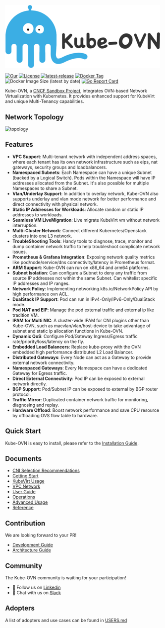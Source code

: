 <img src="https://raw.githubusercontent.com/cncf/artwork/main/projects/kube-ovn/horizontal/color/kube-ovn-horizontal-color.svg" alt="kube_ovn_logo" width="500"/>

[![Our](https://img.shields.io/static/v1?label=Our&message=Website&color=blue)](https://kube-ovn.io/)
[![License](https://img.shields.io/badge/License-Apache%202.0-blue.svg)](https://github.com/kubeovn/kube-ovn/blob/master/LICENSE)
[![latest-release](https://img.shields.io/github/release/kubeovn/kube-ovn.svg)](https://github.com/kubeovn/kube-ovn/releases)
[![Docker Tag](https://img.shields.io/docker/pulls/kubeovn/kube-ovn)](https://img.shields.io/docker/pulls/kubeovn/kube-ovn)
![Docker Image Size (latest by date)](https://img.shields.io/docker/image-size/kubeovn/kube-ovn?sort=date)
[![Go Report Card](https://goreportcard.com/badge/github.com/kubeovn/kube-ovn)](https://goreportcard.com/report/github.com/kubeovn/kube-ovn)

Kube-OVN, a [CNCF Sandbox Project](https://www.cncf.io/sandbox-projects/), integrates OVN-based Network Virtualization with Kubernetes. It provides enhanced support for KubeVirt and unique Multi-Tenancy capabilities.

## Network Topology

![topology](docs/ovn-network-topology.png "kube-ovn network topology")

## Features

- **VPC Support**: Multi-tenant network with independent address spaces, where each tenant has its own network infrastructure such as eips, nat gateways, security groups and loadbalancers.
- **Namespaced Subnets**: Each Namespace can have a unique Subnet (backed by a Logical Switch). Pods within the Namespace will have IP addresses allocated from the Subnet. It's also possible for multiple Namespaces to share a Subnet.
- **Vlan/Underlay Support**: In addition to overlay network, Kube-OVN also supports underlay and vlan mode network for better performance and direct connectivity with physical network.
- **Static IP Addresses for Workloads**: Allocate random or static IP addresses to workloads.
- **Seamless VM LiveMigration**: Live migrate KubeVirt vm without network interruption.
- **Multi-Cluster Network**: Connect different Kubernetes/Openstack clusters into one L3 network.
- **TroubleShooting Tools**: Handy tools to diagnose, trace, monitor and dump container network traffic to help troubleshoot complicate network issues.
- **Prometheus & Grafana Integration**: Exposing network quality metrics like pod/node/service/dns connectivity/latency in Prometheus format.
- **ARM Support**: Kube-OVN can run on x86_64 and arm64 platforms.
- **Subnet Isolation**: Can configure a Subnet to deny any traffic from source IP addresses not within the same Subnet. Can whitelist specific IP addresses and IP ranges.
- **Network Policy**: Implementing networking.k8s.io/NetworkPolicy API by high performance ovn ACL.
- **DualStack IP Support**: Pod can run in IPv4-Only/IPv6-Only/DualStack mode.
- **Pod NAT and EIP**: Manage the pod external traffic and external ip like tradition VM.
- **IPAM for Multi NIC**: A cluster-wide IPAM for CNI plugins other than Kube-OVN, such as macvlan/vlan/host-device to take advantage of subnet and static ip allocation functions in Kube-OVN.
- **Dynamic QoS**: Configure Pod/Gateway Ingress/Egress traffic rate/priority/loss/latency on the fly.
- **Embedded Load Balancers**: Replace kube-proxy with the OVN embedded high performance distributed L2 Load Balancer.
- **Distributed Gateways**: Every Node can act as a Gateway to provide external network connectivity.
- **Namespaced Gateways**: Every Namespace can have a dedicated Gateway for Egress traffic.
- **Direct External Connectivity**: Pod IP can be exposed to external network directly.
- **BGP Support**: Pod/Subnet IP can be exposed to external by BGP router protocol.
- **Traffic Mirror**: Duplicated container network traffic for monitoring, diagnosing and replay.
- **Hardware Offload**: Boost network performance and save CPU resource by offloading OVS flow table to hardware.

## Quick Start

Kube-OVN is easy to install, please refer to the [Installation Guide](https://kubeovn.github.io/docs/stable/en/start/one-step-install/).

## Documents

- [CNI Selection Recommendations](https://kubeovn.github.io/docs/stable/en/#cni-selection-recommendations)
- [Getting Start](https://kubeovn.github.io/docs/stable/en/start/prepare/)
- [KubeVirt Usage](https://kubeovn.github.io/docs/stable/en/kubevirt/static-ip/)
- [VPC Network](https://kubeovn.github.io/docs/stable/en/vpc/vpc/)
- [User Guide](https://kubeovn.github.io/docs/stable/en/guide/setup-options/)
- [Operations](https://kubeovn.github.io/docs/stable/en/ops/kubectl-ko/)
- [Advanced Usage](https://kubeovn.github.io/docs/stable/en/advance/multi-nic/)
- [Reference](https://kubeovn.github.io/docs/stable/en/reference/architecture/)

## Contribution

We are looking forward to your PR!

- [Development Guide](https://kubeovn.github.io/docs/en/reference/dev-env/)
- [Architecture Guide](https://kubeovn.github.io/docs/en/reference/architecture/)

## Community

The Kube-OVN community is waiting for your participation!

- 🔗 Follow us on [Linkedin](https://www.linkedin.com/company/kube-ovn/)
- 💬 Chat with us on [Slack](https://communityinviter.com/apps/kube-ovn/kube-ovn)

## Adopters

A list of adopters and use cases can be found in [USERS.md](USERS.md)
